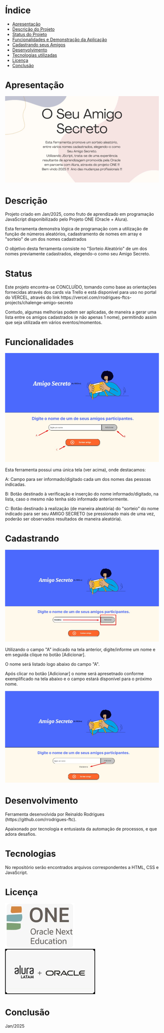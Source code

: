 # Índice 

* [Apresentação](#Apresentação)
* [Descrição do Projeto](#Descrição)
* [Status do Projeto](#Status)
* [Funcionalidades e Demonstração da Aplicação](#Funcionalidades)
* [Cadastrando seus Amigos](#Cadastrando)
* [Desenvolvimento](#Desenvolvimento)
* [Tecnologias utilizadas](#Tecnologias)
* [Licença](#Licença)
* [Conclusão](#Conclusão)


# Apresentação
![Apresentação Resumida](assets/Read-me.jpg)

# Descrição
<p>Projeto criado em Jan/2025, como fruto de aprendizado em programação JavaScript disponibilizado pelo Projeto ONE (Oracle + Alura).</p>
<p>Esta ferramenta demonstra lógica de programação com a utilização de função de números aleatórios, cadastramento de nomes em array e "sorteio" de um dos nomes cadastrados</p>
<p></p>
<p>O objetivo desta ferramenta consiste no "Sorteio Aleatório" de um dos nomes previamente cadastrados, elegendo-o como seu Amigo Secreto.</p>

# Status
<p>Este projeto encontra-se CONCLUÍDO, tomando como base as orientações fornecidas através dos cards via Trello e está disponível para uso no portal do VERCEL, através do link https://vercel.com/rrodrigues-ftcs-projects/chalenge-amigo-secreto</p>
<p>Contudo, algumas melhorias podem ser aplicadas, de maneira a gerar uma lista entre os amigos cadastrados (e não apenas 1 nome), permitindo assim que seja utilizada em vários eventos/momentos.</p>

# Funcionalidades
![Apresentação da Tela](assets/tela.jpg)
<p></p>
<p>Esta ferramenta possui uma única tela (ver acima), onde destacamos:</p>
<p>A: Campo para ser informado/digitado cada um dos nomes das pessoas indicadas.</p>
<p>B: Botão destinado à verificação e inserção do nome informado/digitado, na lista, caso o mesmo não tenha sido informado anteriormente.</p>
<p>C: Botão destinado à realização (de maneira aleatória) do "sorteio" do nome indicado para ser seu AMIGO SECRETO (se pressionado mais de uma vez, poderão ser observados resultados de maneira aleatória).</p>
<p></p>

# Cadastrando
![Tela de Cadastro](assets/telacadastro.jpg)
<p></p>
<p>Utilizando o campo "A" indicado na tela anterior, digite/informe um nome e em seguida clique no botão [Adicionar].</p>
<p>O nome será listado logo abaixo do campo "A".</p>
<p></p>
<p>Após clicar no botão [Adicionar] o nome será apresetnado conforme exemplificado na tela abaixo e o campo estará disponível para o próximo nome.</p>

![Tela de Cadastro](assets/telaproximocadastro.jpg)

# Desenvolvimento
<p>Ferramenta desenvolvida por Reinaldo Rodrigues (https://github.com/rrodrigues-ftc).</p>
<p>Apaixonado por tecnologia e entusiasta da automação de processos, e que adora desafios.</p>

# Tecnologias
<p>No repositório serão encontrados arquivos correspondentes a HTML, CSS e JavaScript.</p>

# Licença
![Licença 2](assets/one.jpg)
![Licença 1](assets/AluraOracle.jpg)

# Conclusão
<p>Jan/2025</p> 